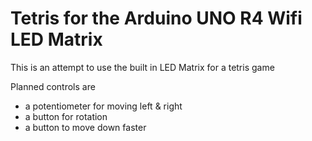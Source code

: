 # Tetris for the Arduino UNO R4 Wifi LED Matrix

This is an attempt to use the built in LED Matrix for a tetris game

Planned controls are 
- a potentiometer for moving left & right
- a button for rotation
- a button to move down faster

